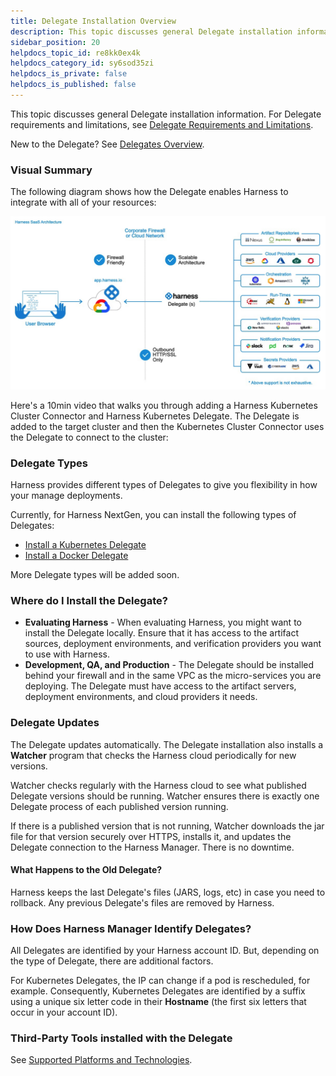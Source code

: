 ```yaml
---
title: Delegate Installation Overview
description: This topic discusses general Delegate installation information. For Delegate requirements and limitations, see Delegate Requirements and Limitations. New to the Delegate? See Delegates Overview. Visu…
sidebar_position: 20
helpdocs_topic_id: re8kk0ex4k
helpdocs_category_id: sy6sod35zi
helpdocs_is_private: false
helpdocs_is_published: false
---
```


This topic discusses general Delegate installation information. For Delegate requirements and limitations, see [Delegate Requirements and Limitations](delegate-reference/delegate-requirements-and-limitations.md). 

New to the Delegate? See [Delegates Overview](delegates-overview.md).

### Visual Summary

The following diagram shows how the Delegate enables Harness to integrate with all of your resources:

![](./static/delegate-installation-overview-05.png)

Here's a 10min video that walks you through adding a Harness Kubernetes Cluster Connector and Harness Kubernetes Delegate. The Delegate is added to the target cluster and then the Kubernetes Cluster Connector uses the Delegate to connect to the cluster:

<docvideo src="https://www.youtube.com/embed/wUC23lmqfnY?feature=oembed" />

### Delegate Types

Harness provides different types of Delegates to give you flexibility in how your manage deployments.

Currently, for Harness NextGen, you can install the following types of Delegates:

* [Install a Kubernetes Delegate](/docs/platform/2_Delegates/install-delegates/kubernetes-delegates/install-a-kubernetes-delegate.md)
* [Install a Docker Delegate](/docs/platform/2_Delegates/install-delegates/docker-delegates/install-a-docker-delegate.md)

More Delegate types will be added soon.

### Where do I Install the Delegate?

* **Evaluating Harness** - When evaluating Harness, you might want to install the Delegate locally. Ensure that it has access to the artifact sources, deployment environments, and verification providers you want to use with Harness.
* **Development, QA, and Production** - The Delegate should be installed behind your firewall and in the same VPC as the micro-services you are deploying. The Delegate must have access to the artifact servers, deployment environments, and cloud providers it needs.

### Delegate Updates

The Delegate updates automatically. The Delegate installation also installs a **Watcher** program that checks the Harness cloud periodically for new versions.

Watcher checks regularly with the Harness cloud to see what published Delegate versions should be running. Watcher ensures there is exactly one Delegate process of each published version running.

If there is a published version that is not running, Watcher downloads the jar file for that version securely over HTTPS, installs it, and updates the Delegate connection to the Harness Manager. There is no downtime.

#### What Happens to the Old Delegate?

Harness keeps the last Delegate's files (JARS, logs, etc) in case you need to rollback. Any previous Delegate's files are removed by Harness.

### How Does Harness Manager Identify Delegates?

All Delegates are identified by your Harness account ID. But, depending on the type of Delegate, there are additional factors.

For Kubernetes Delegates, the IP can change if a pod is rescheduled, for example. Consequently, Kubernetes Delegates are identified by a suffix using a unique six letter code in their **Hostname** (the first six letters that occur in your account ID).

### Third-Party Tools installed with the Delegate

See [Supported Platforms and Technologies](../../getting-started/supported-platforms-and-technologies.md).

